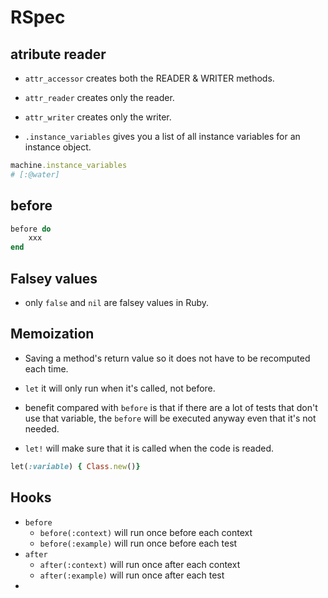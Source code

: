 # RSpec

## atribute reader

- `attr_accessor` creates both the READER & WRITER methods.
- `attr_reader` creates only the reader.
- `attr_writer` creates only the writer.

- `.instance_variables` gives you a list of all instance variables for an instance object.

```ruby
machine.instance_variables
# [:@water]
```

## before

```ruby
before do
    xxx
end
```

## Falsey values

- only `false` and `nil` are falsey values in Ruby.

## Memoization

- Saving a method's return value so it does not have to be recomputed each time.

- `let` it will only run when it's called, not before.
- benefit compared with `before` is that if there are a lot of tests that don't use that variable, the `before` will be executed anyway even that it's not needed.
- `let!` will make sure that it is called when the code is readed.

```ruby
let(:variable) { Class.new()}
```

## Hooks

- `before`
  - `before(:context)` will run once before each context
  - `before(:example)` will run once before each test
- `after`
  - `after(:context)` will run once after each context
  - `after(:example)` will run once after each test
-

